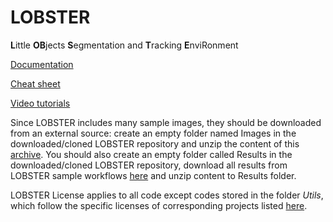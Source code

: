 # LOBSTER
**L**ittle **OB**jects **S**egmentation and **T**racking **E**nviRonment

[Documentation](https://drive.google.com/file/d/1hn9RIoW2sG8nhYN_fLvrPlskLbM0sao7/view?usp=sharing)

[Cheat sheet](https://drive.google.com/file/d/1U0YvgWZVeR7e1IyqOBcbvvYzEsseh67K/view?usp=sharing)

[Video tutorials](https://drive.google.com/drive/u/1/folders/1oW2KBdcpQslmiKQBwyLOSZymzlTkgY3k)

Since LOBSTER includes many sample images, they should be downloaded from an external source: create an empty folder named Images in the downloaded/cloned LOBSTER repository and unzip the content of this [archive](https://drive.google.com/file/d/18A0sm-69TTEl-19DAprqiLHmO-0nBkg4/view?usp=sharing). You should also create an empty folder called Results in the downloaded/cloned LOBSTER repository, download all results from LOBSTER sample workflows [here](https://drive.google.com/file/d/1GiJd-JfBvOHJcm_WOB1_gAvMuRAZzOy3/view?usp=sharing) and unzip content to Results folder.

LOBSTER License applies to all code except codes stored in the folder _Utils_, which follow the specific licenses of corresponding projects listed [here](https://docs.google.com/document/d/1rZTL-yUn7XA_rwolSOSaje4iVf8pUTrYyZJJM8UQPX0/edit?usp=sharing).
